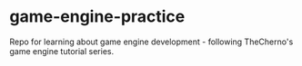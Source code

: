 # game-engine-practice
Repo for learning about game engine development - following TheCherno's game engine tutorial series.
